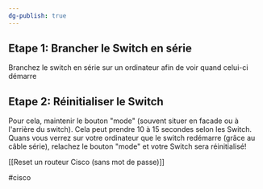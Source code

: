 ```yaml
---
dg-publish: true
---
```

## Etape 1: Brancher le Switch en série

Branchez le switch en série sur un ordinateur afin de voir quand celui-ci démarre

## Etape 2: Réinitialiser le Switch

Pour cela, maintenir le bouton "mode" (souvent situer en facade ou à l'arrière du switch). Cela peut prendre 10 à 15 secondes selon les Switch.
Quans vous verrez sur votre ordinateur que le switch redémarre (grâce au câble série), relachez le bouton "mode" et votre Switch sera réinitialisé! 

[[Reset un routeur Cisco (sans mot de passe)]]

#cisco 